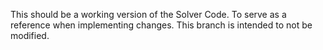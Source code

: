 This should be a working version of the Solver Code.  To serve as a reference when implementing changes.
This branch is intended to not be modified.
